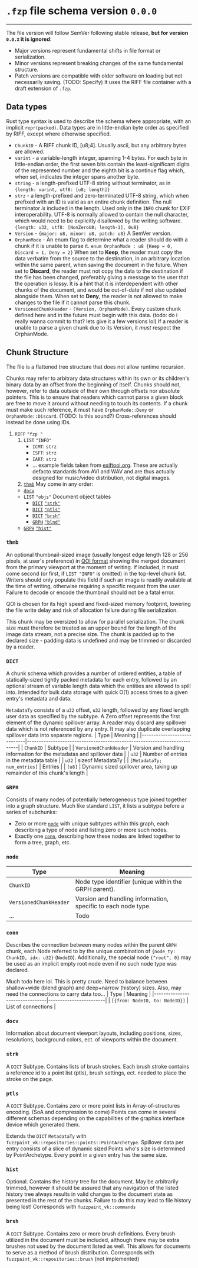 # `.fzp` file schema version `0.0.0`
---

The file version will follow SemVer following stable release, **but for version `0.0.X` it is ignored**:
 * Major versions represent fundamental shifts in file format or serialization.
 * Minor versions represent breaking changes of the same fundamental structure.
 * Patch versions are compatible with older software on loading but not necessarily saving. (TODO: Specify)
It uses the RIFF file container with a draft extension of `.fzp`.

## Data types
Rust type syntax is used to describe the schema where appropriate, with an implicit `repr(packed)`. Data types are in little-endian byte order as specified by RIFF, except where otherwise specified.

* `ChunkID` - A RIFF chunk ID, [u8;4]. Usually ascii, but any arbitrary bytes are allowed.
* `varint` - a variable-length integer, spanning 1-4 bytes. For each byte in little-endian order, the first seven bits
contain the least-significant digits of the represented number and the eighth bit is a continue flag which, when set,
indicates the integer spans another byte.
* `string` - a length-prefixed UTF-8 string without terminator, as in `{length: varint, utf8: [u8; length]}`
* `strz` - a length-prefixed and zero-terminated UTF-8 string, which when prefixed with an ID is valid as an entire chunk definition. The null terminator *is* included in the length. Used only in the `INFO` chunk for EXIF interoperability. UTF-8 is normally allowed to contain the null character, which would need to be explicitly disallowed by the writing software. `{length: u32, utf8: [NonZeroU8; length-1], 0u8}`
* `Version` - `{major: u8, minor: u8, patch: u8}` A SemVer version.
* `OrphanMode` - An enum flag to determine what a reader should do with a chunk if it is unable to parse it. `enum OrphanMode : u8 {Keep = 0, Discard = 1, Deny = 2}` When set to **Keep**, the reader must copy the data verbatim from the source to the destination, in an arbitrary location within the same parent, when saving the document in the future. When set to **Discard**, the reader must not copy the data to the destination if the file has been changed, preferably giving a message to the user that the operation is lossy. It is a hint that it is interdependent with other chunks of the document, and would be out-of-date if not also updated alongside them. When set to **Deny**, the reader is not allowed to make changes to the file if it cannot parse this chunk. 
* `VersionedChunkHeader` - `(Version, OrphanMode)`. Every custom chunk defined here and in the future must begin with this data. (todo: do i really wanna commit to that? lets give it a few versions lol) If a reader is unable to parse a given chunk due to its Version, it *must* respect the OrphanMode.
## Chunk Structure
The file is a flattened tree structure that does not allow runtime recursion.

Chunks may refer to arbitrary data structures within its own or its children's binary data by an offset from the beginning of itself. Chunks should not, however, refer to data outside of their own through offsets nor absolute pointers. This is to ensure that readers which cannot parse a given block are free to move it around without needing to touch its contents. If a chunk must make such reference, it must have `OrphanMode::Deny` or `OrphanMode::Discard`. (TODO: Is this sound?) Cross-references should instead be done using IDs.

1. `RIFF` `"fzp "`
   1. `LIST` `"INFO"`
      - `ICMT`: `strz`
      - `ISFT`: `strz`
      - `IART`: `strz`
      - ... example fields taken from [exiftool.org](https://exiftool.org/TagNames/RIFF.html#Info). These are actually defacto standards from AVI and WAV and are thus actually designed for music/video distribution, not digital images.
   2. [`thmb`](#thmb)
   May come in any order:
   - [`docv`](#docv)
   - `LIST` `"objs"` Document object tables
      - [`DICT`](#dict) [`"strk"`](#strk)
      - [`DICT`](#dict) [`"ptls"`](#ptls)
      - [`DICT`](#dict) [`"brsh"`](#brsh)
      - [`GRPH`](#grph) [`"blnd"`](#blnd)
   - [`GRPH`](#grph) [`"hist"`](#hist)

### `thmb`
An optional thumbnail-sized image (usually longest edge length 128 or 256 pixels, at user's preference) in [QOI format](https://qoiformat.org/) showing the merged document from the primary viewport at the moment of writing. If included, it must come second (or first, if `LIST "INFO"` is omitted) in the top-level chunk list. Writers should only populate this field if such an image is readily available at the time of writing, otherwise requiring a specific request from the user. Failure to decode or encode the thumbnail should not be a fatal error.

QOI is chosen for its high speed and fixed-sized memory footprint, lowering the file write delay and risk of allocation failure during file serialization.

This chunk may be oversized to allow for parallel serialization. The chunk size must therefore be treated as an upper bound for the length of the image data stream, not a precise size. The chunk is padded up to the declared size - padding data is undefined and may be trimmed or discarded by a reader.
### `DICT`
A chunk schema which provides a number of ordered entities, a table of statically-sized tightly packed metadata for each entry, followed by an optional stream of variable length data which the entities are allowed to spill into. Intended for bulk data storage with quick O(1) access times to a given entry's metadata and data.

`MetadataTy` consists of a `u32` offset, `u32` length, followed by any fixed length user data as specified by the subtype. A Zero offset represents the first element of the dynamic spillover array.
A reader may discard any spillover data which is not referenced by any entry. It may also duplicate overlapping spillover data into separate regions.
| Type                        | Meaning                                                                  |
|-----------------------------|--------------------------------------------------------------------------|
| `ChunkID`                   | Subtype                                                                  |
| `VersionedChunkHeader`      | Version and handling information for the metadatas and spillover data    |
| `u32`                       | Number of entries in the metadata table                                  |
| `u32`                       | sizeof MetadataTy                                                        |
| `[MetadataTy; num_entries]` | Entries                                                                  |
| `[u8]`                      | Dynamic sized spillover area, taking up remainder of this chunk's length |
### `GRPH`
Consists of many nodes of potentially heterogeneous type joined together into a graph structure.
Much like standard `LIST`, it lists a subtype before a series of subchunks:
* Zero or more [`node`](#node) with unique subtypes within this graph, each describing a type of node and listing zero or more such nodes.
* Exactly one [`conn`](#conn), describing how these nodes are linked together to form a tree, graph, etc.
### `node`
| Type                   | Meaning                                                                     |
|------------------------|-----------------------------------------------------------------------------|
| `ChunkID`              | Node type identifier (unique within the GRPH parent).                       |
| `VersionedChunkHeader` | Version and handling information, specific to each node type.               |
| ...                    | Todo                                                                        |
### `conn`
Describes the connection between many nodes within the parent `GRPH` chunk, each Node referred to by the unique combination of `{node_ty: ChunkID, idx: u32}` (`NodeID`). Additionally, the special node `{"root", 0}` may be used as an implicit empty root node even if no such node type was declared.

Much todo here lol. This is pretty crude.
Need to balance between shallow+wide (blend graph) and deep+narrow (history) sizes.
Also, may need the connections to carry data too...
| Type                           | Meaning                |
|--------------------------------|------------------------|
| `[{from: NodeID, to: NodeID}]` | List of connections    |
### `docv`
Information about document viewport layouts, including positions, sizes, resolutions, background colors, ect. of viewports within the document.
### `strk`
A `DICT` Subtype. Contains lists of brush strokes. Each brush stroke contains a reference id to a point list (ptls), brush settings, ect. needed to place the stroke on the page.
### `ptls`
A `DICT` Subtype.
Contains zero or more point lists in Array-of-structures encoding. (SoA and compression to come) Points can come in several different schemas depending on the capabilities of the graphics interface device which generated them.

Extends the `DICT` `MetadataTy` with `fuzzpaint_vk::repositories::points::PointArchetype`.
Spillover data per entry consists of a slice of dynamic sized Points who's size is determined by PointArchetype. Every point in a given entry has the same size.
### `hist`
Optional. Contains the history tree for the document. May be arbitrarily trimmed, however it should be assured that any navigation of the listed history tree always results in valid changes to the document state as presented in the rest of the chunks. Failure to do this may lead to file history being lost!
Corresponds with `fuzzpaint_vk::commands`
### `brsh`
A `DICT` Subtype.
Contains zero or more brush definitions. Every brush utilized in the document must be included, although there may be extra brushes not used by the document listed as well. This allows for documents to serve as a method of brush distribution.
Corresponds with `fuzzpaint_vk::repositories::brush` (not implemented)

